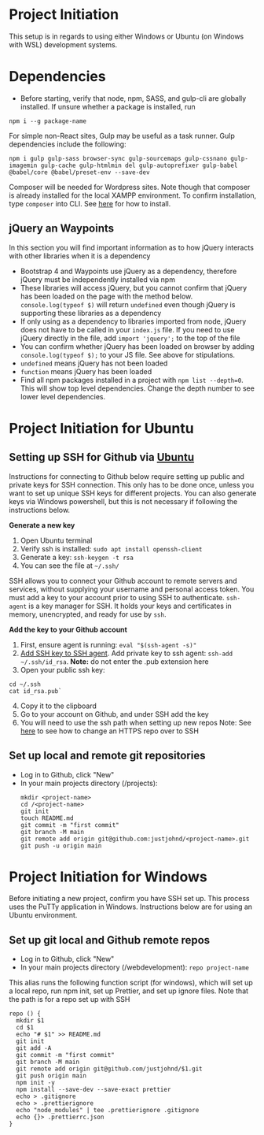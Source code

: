 # Project Initiation
This setup is in regards to using either Windows or Ubuntu (on Windows with WSL) development systems.

# Dependencies
- Before starting, verify that node, npm, SASS, and gulp-cli are globally installed. If unsure whether a package is installed, run 
```
npm i --g package-name
```
For simple non-React sites, Gulp may be useful as a task runner. Gulp dependencies include the following:
```
npm i gulp gulp-sass browser-sync gulp-sourcemaps gulp-cssnano gulp-imagemin gulp-cache gulp-htmlmin del gulp-autoprefixer gulp-babel @babel/core @babel/preset-env --save-dev
```
Composer will be needed for Wordpress sites. Note though that composer is already installed for the local XAMPP environment. To confirm installation, type `composer` into CLI. See [here](https://thecodedeveloper.com/install-composer-windows-xampp/) for how to install.

## jQuery an Waypoints
In this section you will find important information as to how jQuery interacts with other libraries when it is a dependency
- Bootstrap 4 and Waypoints use jQuery as a dependency, therefore jQuery must be independently installed via npm
- These libraries will access jQuery, but you cannot confirm that jQuery has been loaded on the page with the method below. `console.log(typeof $)` will return `undefined` even though jQuery is supporting these libraries as a dependency
- If only using as a dependency to libraries imported from node, jQuery does not have to be called in your `index.js` file. If you need to use jQuery directly in the file, add `import 'jquery';` to the top of the file
- You can confirm whether jQuery has been loaded on browser by adding `console.log(typeof $);` to your JS file. See above for stipulations.
- 	`undefined` means jQuery has not been loaded
- 	`function` means jQuery has been loaded
- Find all npm packages installed in a project with `npm list --depth=0`. This will show top level dependencies. Change the depth number to see lower level dependencies.

# Project Initiation for Ubuntu

## Setting up SSH for Github via [Ubuntu](https://ubuntu.com/tutorials/ssh-keygen-on-windows#1-overview)
Instructions for connecting to Github below require setting up public and private keys for SSH connection. This only has to be done once, unless you want to set up unique SSH keys for different projects. You can also generate keys via Windows powershell, but this is not necessary if following the instructions below.

**Generate a new key**
1. Open Ubuntu terminal
2. Verify ssh is installed: `sudo apt install openssh-client`
3. Generate a key: `ssh-keygen -t rsa`
4. You can see the file at `~/.ssh/`

SSH allows you to connect your Github account to remote servers and services, without supplying your username and personal access token. You must add a key to your account prior to using SSH to authenticate. `ssh-agent` is a key manager for SSH. It holds your keys and certificates in memory, unencrypted, and ready for use by `ssh`.

**Add the key to your Github account**
1. First, ensure agent is running: `eval "$(ssh-agent -s)"`
2. [Add SSH key to SSH agent](https://docs.github.com/en/github/authenticating-to-github/connecting-to-github-with-ssh/generating-a-new-ssh-key-and-adding-it-to-the-ssh-agent). Add private key to ssh agent: `ssh-add ~/.ssh/id_rsa`. **Note:** do not enter the .pub extension here
3. Open your public ssh key:
  ```
  cd ~/.ssh
  cat id_rsa.pub`
  ```
4. Copy it to the clipboard
5. Go to your account on Github, and under SSH add the key
6. You will need to use the ssh path when setting up new repos
Note: See [here](https://docs.github.com/en/get-started/getting-started-with-git/managing-remote-repositories) to see how to change an HTTPS repo over to SSH

## Set up local and remote git repositories
- Log in to Github, click "New"
- In your main projects directory (/projects):
  ```
  mkdir <project-name>
  cd /<project-name>
  git init
  touch README.md
  git commit -m "first commit"
  git branch -M main
  git remote add origin git@github.com:justjohnd/<project-name>.git
  git push -u origin main
  ```

# Project Initiation for Windows
Before initiating a new project, confirm you have SSH set up. This process uses the PuTTy application in Windows. Instructions below are for using an Ubuntu environment. 

## Set up git local and Github remote repos
- Log in to Github, click "New"
- In your main projects directory (/webdevelopment): `repo project-name`

This alias runs the following function script (for windows), which will set up a local repo, run npm init, set up Prettier, and set up ignore files. Note that the path is for a repo set up with SSH
```
repo () {
  mkdir $1
  cd $1
  echo "# $1" >> README.md
  git init
  git add -A
  git commit -m "first commit"
  git branch -M main
  git remote add origin git@github.com/justjohnd/$1.git
  git push origin main
  npm init -y
  npm install --save-dev --save-exact prettier
  echo > .gitignore
  echo > .prettierignore
  echo "node_modules" | tee .prettierignore .gitignore
  echo {}> .prettierrc.json
}
```
